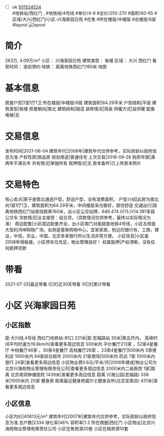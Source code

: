 - [ ] ok [501524524](https://bj.5i5j.com/ershoufang/501524524.html)  
 #地铁站/西红门 ,  #地铁线/4号线
#单价/4-6 #总价/255-270 #面积/60-65   #区域/大兴/西红门/小区-兴海家园日苑 #在售 #所在楼层/中楼层 #总楼层/6层 #layout 
![layout](http://image2a.5i5j.com/bdir/layout/f892d3badc1f47cea9bbde7a8ae1fede.jpg_P5.jpg) 
# 简介 
 263万,  4.09万/m² 
小区： 兴海家园日苑
建筑类型： 板楼
区域： 大兴 西红门
看房时间： 提前预约
地铁： 距离地铁西红门160米 地图
# 基本信息 
 房屋户型|1室1厅1卫
所在楼层|中楼层/6层
建筑面积|64.29平米
户型结构|平层
建筑类型|板楼
房屋朝向|南北
建筑结构|钢混
装修情况|简装
供暖方式|自供暖
配备电梯|无
# 交易信息 
 发布时间|2021-06-04
建筑年代|2008年|建筑年代仅供参考，实际房龄以政府信息为准
产权性质|商品房
规划用途|普通住宅
上次交易|2018-09-28
购房年限|满两年不满五年
共有情况|单独所有
抵押情况|无
房本备件|已上传房本照片
# 交易特色 
 核心卖点|房子是南北通透户型，舒适户型，没有浪费面积。
户型介绍|此房为南北向1室1厅1卫，建筑面积为64.29平米，中间楼层采光极好，居住舒适
交通出行|距离地铁西红门站直线距离160米，出小区公交站牌，646.474.兴13.兴14.381多路公交车
贷款情况|业主接受：组合贷。（贷款情况仅供参考，最终以实际情况为准）
周边配套|小区周边配套齐全，出小区南门对面就是地铁4号线，小区左侧是大型的鸿坤购物广场，右侧是荟聚购物中心，宜家家居，附近的银行有，工商，建设，中信，农业，中国，北京多家银行所以生活非常方便。
小区信息|小区是2008年得板楼，小区停车位充足，物业管理良好！
权属抵押|产权清晰，没有任何抵押贷款
# 带看 
 2021-07-25|最近带看	 0|次|近30天带看	 10|次|累计带看
# 小区 兴海家园日苑
## 小区指数 
 距 大兴线,4号线 西红门地铁站-B1口 221米|距 宏福路站 30米|南五环内， 高峰时间平均时速为19.8km/h|查看更多周边信息
500米内 平价餐厅213家 ，52家4星餐厅
中档餐厅46家 ，30家4星餐厅
高档餐厅26家 ，23家4星餐厅|500米内 5家便利店
1000米内 64家综合超市
2000米内 21家商场|500米内 药店 7家
1000米内 银行 24家|查看更多周边信息
小区物业费0.6元/平米/月|2006年建成|物业公司为北京兴海苑物业管理有限责任公司|查看更多周边信息
2000米内二级医院 1家|距离 北京南郊肿瘤医院  1439米|查看更多周边信息
距离 兴海公园(宏福路) 338米|1000米内 20家 健身房
距离最近健身房威尔士健身会所(北京宜家店) 431米|查看更多周边信息
## 小区信息 
 小区均价|40813元/m²
建筑年代|2007年|建筑年代仅供参考，实际房龄以政府信息为准
总户数|2334
绿化率|46%
容积率|1.2
所在商圈|西红门
小区物业|北京兴海苑物业管理有限责任公司
小区在售房源20套
小区在租房源10套
